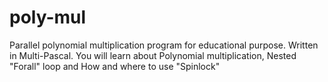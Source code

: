 # poly-mul
Parallel polynomial multiplication program for educational purpose. Written in Multi-Pascal.
You will learn about
  Polynomial multiplication,
  Nested "Forall" loop and
  How and where to use "Spinlock"
  
